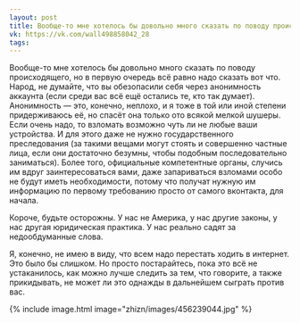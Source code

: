 ```yaml
---
layout: post
title: Вообще-то мне хотелось бы довольно много сказать по поводу происходящего, но...
vk: https://vk.com/wall498858042_28
tags:
---
```

Вообще-то мне хотелось бы довольно много сказать по поводу происходящего, но в первую очередь всё равно надо сказать вот что. Народ, не думайте, что вы обезопасили себя через анонимность аккаунта (если среди вас всё ещё остались те, кто так думает). Анонимность — это, конечно, неплохо, и я тоже в той или иной степени придерживаюсь её, но спасёт она только ото всякой мелкой шушеры. Если очень надо, то взломать возможно чуть ли не любые ваши устройства. И для этого даже не нужно государственного преследования (за такими вещами могут стоять и совершенно частные лица, если они достаточно безумны, чтобы подобным последовательно заниматься). Более того, официальные компетентные органы, случись им вдруг заинтересоваться вами, даже запариваться взломами особо не будут иметь необходимости, потому что получат нужную им информацию по первому требованию просто от самого вконтакта, для начала.

Короче, будьте осторожны. У нас не Америка, у нас другие законы, у нас другая юридическая практика. У нас реально садят за недообдуманные слова.

Я, конечно, не имею в виду, что всем надо перестать ходить в интернет. Это было бы слишком. Но просто постарайтесь, пока это всё не устаканилось, как можно лучше следить за тем, что говорите, а также прикидывать, не может ли это однажды в дальнейшем сыграть против вас.

{% include image.html image="zhizn/images/456239044.jpg" %}